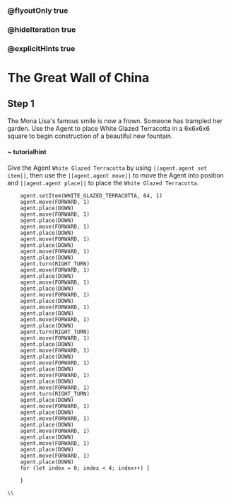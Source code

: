 ### @flyoutOnly true
### @hideIteration true
### @explicitHints true

# The Great Wall of China

## Step 1
The Mona Lisa's famous smile is now a frown. Someone has trampled her garden. Use the Agent to place White Glazed Terracotta in a 6x6x6x6 square to begin construction of a beautiful new fountain.


#### ~ tutorialhint 
Give the Agent `White Glazed Terracotta` by using ``||agent.agent set item||``, then use the ``||agent.agent move||`` to move the Agent into position and ``||agent.agent place||`` to place the `White Glazed Terracotta`.

```ghost
    agent.setItem(WHITE_GLAZED_TERRACOTTA, 64, 1)
    agent.move(FORWARD, 1)
    agent.place(DOWN)
    agent.move(FORWARD, 1)
    agent.place(DOWN)
    agent.move(FORWARD, 1)
    agent.place(DOWN)
    agent.move(FORWARD, 1)
    agent.place(DOWN)
    agent.move(FORWARD, 1)
    agent.place(DOWN)
    agent.turn(RIGHT_TURN)
    agent.move(FORWARD, 1)
    agent.place(DOWN)
    agent.move(FORWARD, 1)
    agent.place(DOWN)
    agent.move(FORWARD, 1)
    agent.place(DOWN)
    agent.move(FORWARD, 1)
    agent.place(DOWN)
    agent.move(FORWARD, 1)
    agent.place(DOWN)
    agent.turn(RIGHT_TURN)
    agent.move(FORWARD, 1)
    agent.place(DOWN)
    agent.move(FORWARD, 1)
    agent.place(DOWN)
    agent.move(FORWARD, 1)
    agent.place(DOWN)
    agent.move(FORWARD, 1)
    agent.place(DOWN)
    agent.move(FORWARD, 1)
    agent.turn(RIGHT_TURN)
    agent.place(DOWN)
    agent.move(FORWARD, 1)
    agent.place(DOWN)
    agent.move(FORWARD, 1)
    agent.place(DOWN)
    agent.move(FORWARD, 1)
    agent.place(DOWN)
    agent.move(FORWARD, 1)
    agent.place(DOWN)
    agent.move(FORWARD, 1)
    agent.place(DOWN)
    for (let index = 0; index < 4; index++) {
    	
    }
```
```template
\\
```
```package
```
